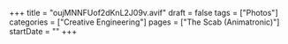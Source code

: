 +++
title = "oujMNNFUof2dKnL2J09v.avif"
draft = false
tags = ["Photos"]
categories = ["Creative Engineering"]
pages = ["The Scab (Animatronic)"]
startDate = ""
+++
